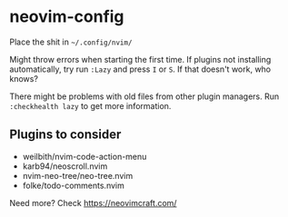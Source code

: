 # neovim-config

Place the shit in `~/.config/nvim/`

Might throw errors when starting the first time. If plugins not installing automatically, try run `:Lazy` and press `I` or `S`. If that doesn't work, who knows?

There might be problems with old files from other plugin managers. Run `:checkhealth lazy` to get more information.

## Plugins to consider

- weilbith/nvim-code-action-menu
- karb94/neoscroll.nvim
- nvim-neo-tree/neo-tree.nvim 
- folke/todo-comments.nvim


Need more? Check https://neovimcraft.com/
